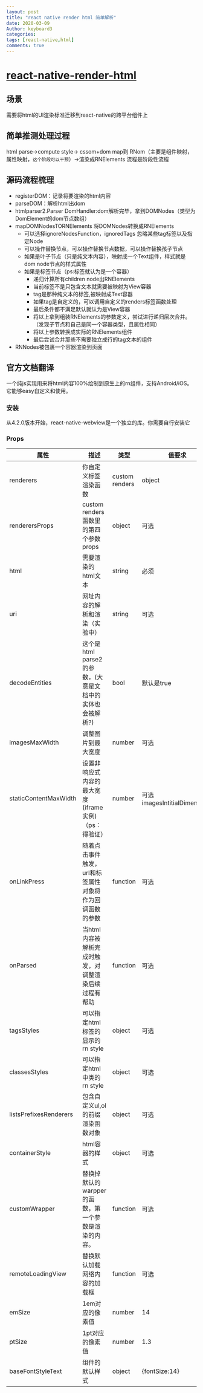 ```yaml
---
layout: post
title: "react native render html 简单解析"
date: 2020-03-09
Author: keyboard3
categories: 
tags: [react-native,html]
comments: true
---
```


# [react-native-render-html](https://github.com/archriss/react-native-render-html)
## 场景

需要将html的UI渲染标准迁移到react-native的跨平台组件上

## 简单推测处理过程

html parse->compute style-> cssom+dom map到 RNom（主要是组件映射，属性映射，`这个阶段可以干预`）->渲染成RNElements
流程是阶段性流程

## 源码流程梳理

- registerDOM：记录将要渲染的html内容
- parseDOM：解析html出dom
- htmlparser2.Parser DomHandler:dom解析完毕，拿到DOMNodes（类型为DomElement的dom节点数组）
- mapDOMNodesTORNElements 将DOMNodes转换成RNElements
    - 可以选择ignoreNodesFunction，ignoredTags 忽略某些tag标签以及指定Node
    - 可以操作替换节点，可以操作替换节点数据，可以操作替换孩子节点
    - 如果是叶子节点（只是纯文本内容），映射成一个Text组件，样式就是dom node节点的样式属性
    - 如果是标签节点（ps:标签就认为是一个容器）
        - 递归计算所有children node出RNElements
        - 当前标签不是只包含文本就需要被映射为View容器
        - tag是那种纯文本的标签,被映射成Text容器
        - 如果tag是自定义的，可以调用自定义的renders标签函数处理
        - 最后条件都不满足默认就认为是View容器
        - 将以上拿到组装RNElements的参数定义，尝试进行递归层次合并。（发现子节点和自己是同一个容器类型，且属性相同）
        - 将以上参数转换成实际的RNElements组件
        - 最后尝试合并那些不需要独立成行的tag文本的组件
- RNNodes被包裹一个容器渲染到页面

## 官方文档翻译

一个纯js实现用来将html内容100%绘制到原生上的rn组件，支持Android/iOS。它能够easy自定义和使用。

### 安装

从4.2.0版本开始，react-native-webview是一个独立的库。你需要自行安装它

### Props

属性 | 描述 | 类型 | 值要求
------ | ------ | ------ | ------
renderers | 你自定义标签渲染函数 | custom renders | object | 可选，提供一些默认值(a,img)
renderersProps | custom renders函数里的第四个参数props | object | 可选
html | 需要渲染的html文本| string | 必须
uri | 网址内容的解析和渲染（实验中）| string | 可选 
decodeEntities | 这个是html parse2的参数，(大意是文档中的实体也会被解析?) | bool | 默认是true
imagesMaxWidth | 调整图片到最大宽度 | number | 可选
staticContentMaxWidth | 设置非响应式内容的最大宽度(iframe实例)（ps：得验证）| number | 可选imagesIntitialDimensions | 图片的默认显示的宽高{width:100,height:100} | 可选
onLinkPress | 随着点击事件触发，url和标签属性对象将作为回调函数的参数 | function | 可选
onParsed | 当html内容被解析完成时触发，对调整渲染后续过程有帮助 | function | 可选
tagsStyles | 可以指定html标签的显示的rn style | object | 可选
classesStyles | 可以指定html中类的rn style | object | 可选
listsPrefixesRenderers | 包含自定义ul,ol的前缀渲染函数对象 | object | 可选
containerStyle | html容器的样式 | object | 可选
customWrapper | 替换掉默认的warpper的函数，第一个参数是渲染的内容。| function | 可选
remoteLoadingView | 替换默认加载网络内容的加载框 | function | 可选
emSize | 1em对应的像素值 | number | 14 
ptSize | 1pt对应的像素值 | number | 1.3
baseFontStyleText | 组件的默认样式 | object | {fontSize:14}

